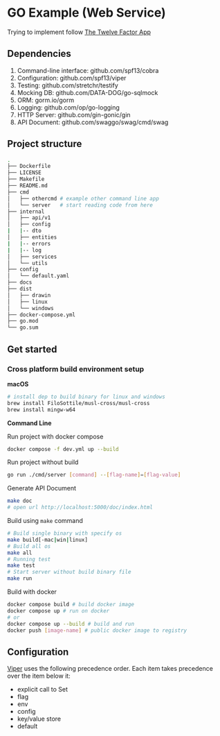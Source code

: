 # GO Example (Web Service)

Trying to implement follow [The Twelve Factor App](https://12factor.net/)

## Dependencies

1. Command-line interface: github.com/spf13/cobra
2. Configuration: github.com/spf13/viper
3. Testing: github.com/stretchr/testify
4. Mocking DB: github.com/DATA-DOG/go-sqlmock
5. ORM: gorm.io/gorm
6. Logging: github.com/op/go-logging
7. HTTP Server: github.com/gin-gonic/gin
8. API Document: github.com/swaggo/swag/cmd/swag

## Project structure

```sh
.
├── Dockerfile
├── LICENSE
├── Makefile
├── README.md
├── cmd
│   ├── othercmd # example other command line app
│   └── server   # start reading code from here
├── internal
│   ├── api/v1
│   ├── config
|   |-- dto
│   ├── entities
|   |-- errors
|   |-- log
│   ├── services
│   └── utils
├── config
│   └── default.yaml
├── docs
├── dist
│   ├── drawin
│   ├── linux
│   └── windows
├── docker-compose.yml
├── go.mod
└── go.sum
```

## Get started

### Cross platform build environment setup

**macOS**

```sh
# install dep to build binary for linux and windows
brew install FiloSottile/musl-cross/musl-cross
brew install mingw-w64
```

**Command Line**

Run project with docker compose

```sh
docker compose -f dev.yml up --build
```

Run project without build

```sh
go run ./cmd/server [command] --[flag-name]=[flag-value]
```

Generate API Document

```sh
make doc
# open url http://localhost:5000/doc/index.html
```

Build using `make` command

```sh
# Build single binary with specify os
make build[-mac|win|linux]
# Build all os
make all
# Running test
make test
# Start server without build binary file
make run
```

Build with docker

```sh
docker compose build # build docker image
docker compose up # run on docker
# or
docker compose up --build # build and run
docker push [image-name] # public docker image to registry
```


## Configuration

[Viper](https://github.com/spf13/viper#why-viper) uses the following precedence order. Each item takes precedence over the item below it:

- explicit call to Set
- flag
- env
- config
- key/value store
- default